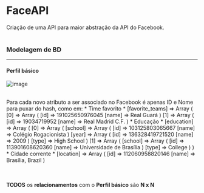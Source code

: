 FaceAPI
=======

Criação de uma API para maior abstração da API do Facebook.
<br><br>

### Modelagem de BD
------------------

#### Perfil básico
 ![image](https://github.com/TonGarcia/FaceAPI/blob/sprint1/FaceApp/modelagem/perfil-basico-RedeSocial.png?raw=true) 
 
 <br>
 Para cada novo atributo a ser associado no Facebook é apenas ID e Nome para puxar do hash, como em: 
 * Time favorito
  * [favorite_teams] => Array ( [0] => Array ( [id] => 191025650976045 [name] => Real Guará ) [1] => Array ( [id] => 19034719952 [name] => Real Madrid C.F. )
 * Educação 
  * [education] => Array ( [0] => Array ( [school] => Array ( [id] => 103125803065667 [name] => Colégio Rogacionista ) [year] => Array ( [id] => 136328419721520 [name] => 2009 ) [type] => High School ) [1] => Array ( [school] => Array ( [id] => 113901608620360 [name] => Universidade de Brasília ) [type] => College ) )
 * Cidade corrente
  * [location] => Array ( [id] => 112060958820146 [name] => Brasília, Brazil )
  

<br><br>
__TODOS__ os __relacionamentos__ com o __Perfil básico__ são __N x N__
